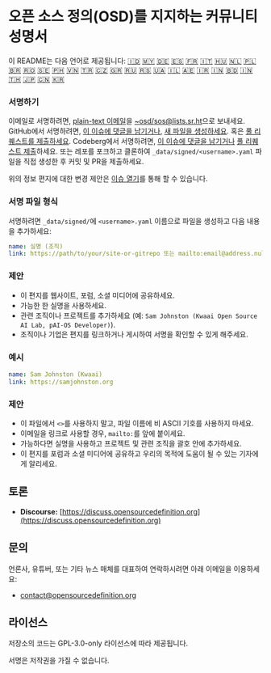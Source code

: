 # 오픈 소스 정의(OSD)를 지지하는 커뮤니티 성명서

이 README는 다음 언어로 제공됩니다:
[🇮🇩](README_ID.md)
[🇲🇾](README_MS.md)
[🇩🇪](README_DE.md)
[🇪🇸](README_ES.md)
[🇫🇷](README_FR.md)
[🇮🇹](README_IT.md)
[🇭🇺](README_HU.md)
[🇳🇱](README_NL.md)
[🇵🇱](README_PL.md)
[🇧🇷](README_PT-BR.md)
[🇷🇴](README_RO.md)
[🇸🇪](README_SV.md)
[🇵🇭](README_TL.md)
[🇻🇳](README_VI.md)
[🇹🇷](README_TR.md)
[🇨🇿](README_CS.md)
[🇬🇷](README_EL.md)
[🇷🇺](README_RU.md)
[🇷🇸](README_SR.md)
[🇺🇦](README_UK.md)
[🇮🇱](README_HE.md)
[🇦🇪](README_AR.md)
[🇮🇷](README_FA.md)
[🇮🇳](README_HI.md)
[🇧🇩](README_BN.md)
[🇮🇳](README_TA.md)
[🇹🇭](README_TH.md)
[🇯🇵](README_JA.md)
[🇨🇳](README_ZH-CN.md)
[🇰🇷](README_KO.md)

### 서명하기

이메일로 서명하려면, [plain-text 이메일](https://useplaintext.email/)을 [~osd/sos@lists.sr.ht](mailto:~osd/sos@lists.sr.ht)으로 보내세요. GitHub에서 서명하려면, [이 이슈에 댓글을 남기거나](https://github.com/OpenSourceDefinition/SaveOpenSource/issues/1), [새 파일을 생성하세요](https://github.com/OpenSourceDefinition/SaveOpenSource/new/master/_data/signed). 혹은 [풀 리퀘스트를 제출하세요](https://github.com/OpenSourceDefinition/SaveOpenSource/pulls). Codeberg에서 서명하려면, [이 이슈에 댓글을 남기거나](https://codeberg.org/osd/sos/issues/1) [풀 리퀘스트 제출](https://codeberg.org/osd/sos/pulls)하세요. 또는 레포를 포크하고 클론하여 `_data/signed/<username>.yaml` 파일을 직접 생성한 후 커밋 및 PR을 제출하세요.

위의 정보 편지에 대한 변경 제안은 [이슈 열기](https://codeberg.org/osd/sos/issues)를 통해 할 수 있습니다.

### 서명 파일 형식

서명하려면 `_data/signed/`에 `<username>.yaml` 이름으로 파일을 생성하고 다음 내용을 추가하세요:

```yaml
name: 실명 (조직)
link: https://path/to/your/site-or-gitrepo 또는 mailto:email@address.nul
```

### 제안

- 이 편지를 웹사이트, 포럼, 소셜 미디어에 공유하세요.
- 가능한 한 실명을 사용하세요.
- 관련 조직이나 프로젝트를 추가하세요 (예: `Sam Johnston (Kwaai Open Source AI Lab, pAI-OS Developer)`).
- 조직이나 기업은 편지를 링크하거나 게시하여 서명을 확인할 수 있게 해주세요.

### 예시

```yaml
name: Sam Johnston (Kwaai)
link: https://samjohnston.org
```

### 제안

- 이 파일에서 `<>`를 사용하지 말고, 파일 이름에 비 ASCII 기호를 사용하지 마세요.
- 이메일을 링크로 사용할 경우, `mailto:`를 앞에 붙이세요.
- 가능하다면 실명을 사용하고 프로젝트 및 관련 조직을 괄호 안에 추가하세요.
- 이 편지를 포럼과 소셜 미디어에 공유하고 우리의 목적에 도움이 될 수 있는 기자에게 알리세요.

## 토론

- **Discourse:** [https://discuss.opensourcedefinition.org](https://discuss.opensourcedefinition.org)

## 문의
언론사, 유튜버, 또는 기타 뉴스 매체를 대표하여 연락하시려면 아래 이메일을 이용하세요:
- [contact@opensourcedefinition.org](mailto:contact@opensourcedefinition.org)

## 라이선스
저장소의 코드는 GPL-3.0-only 라이선스에 따라 제공됩니다.

서명은 저작권을 가질 수 없습니다.
